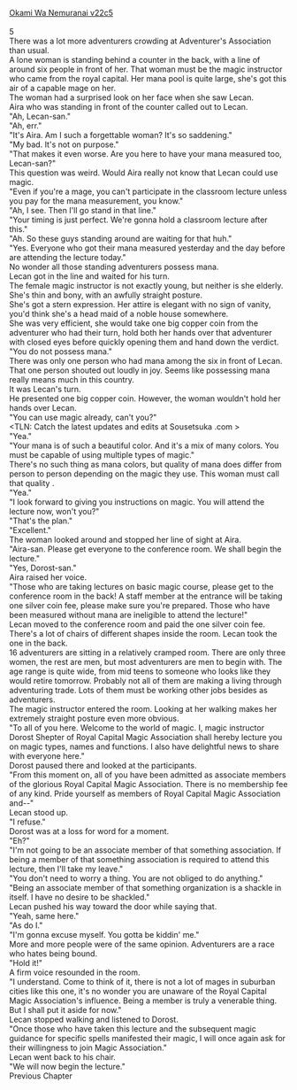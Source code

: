 [Okami Wa Nemuranai v22c5](https://www.sousetsuka.com/2020/06/okami-wa-nemuranai-225.html)
<br/><br/>
5<br/>
There was a lot more adventurers crowding at Adventurer's Association than usual.<br/>
A lone woman is standing behind a counter in the back, with a line of around six people in front of her. That woman must be the magic instructor who came from the royal capital. Her mana pool is quite large, she's got this air of a capable mage on her.<br/>
The woman had a surprised look on her face when she saw Lecan.<br/>
Aira who was standing in front of the counter called out to Lecan.<br/>
"Ah, Lecan-san."<br/>
"Ah, err."<br/>
"It's Aira. Am I such a forgettable woman? It's so saddening."<br/>
"My bad. It's not on purpose."<br/>
"That makes it even worse. Are you here to have your mana measured too, Lecan-san?"<br/>
This question was weird. Would Aira really not know that Lecan could use magic.<br/>
"Even if you're a mage, you can't participate in the classroom lecture unless you pay for the mana measurement, you know."<br/>
"Ah, I see. Then I'll go stand in that line."<br/>
"Your timing is just perfect. We're gonna hold a classroom lecture after this."<br/>
"Ah. So these guys standing around are waiting for that huh."<br/>
"Yes. Everyone who got their mana measured yesterday and the day before are attending the lecture today."<br/>
No wonder all those standing adventurers possess mana.<br/>
Lecan got in the line and waited for his turn.<br/>
The female magic instructor is not exactly young, but neither is she elderly. She's thin and bony, with an awfully straight posture.<br/>
She's got a stern expression. Her attire is elegant with no sign of vanity, you'd think she's a head maid of a noble house somewhere.<br/>
She was very efficient, she would take one big copper coin from the adventurer who had their turn, hold both her hands over that adventurer with closed eyes before quickly opening them and hand down the verdict.<br/>
"You do not possess mana."<br/>
There was only one person who had mana among the six in front of Lecan. That one person shouted out loudly in joy. Seems like possessing mana really means much in this country.<br/>
It was Lecan's turn.<br/>
He presented one big copper coin. However, the woman wouldn't hold her hands over Lecan.<br/>
"You can use magic already, can't you?"<br/>
<TLN: Catch the latest updates and edits at Sousetsuka .com ><br/>
"Yea."<br/>
"Your mana is of such a beautiful color. And it's a mix of many colors. You must be capable of using multiple types of magic."<br/>
There's no such thing as mana colors, but quality of mana does differ from person to person depending on the magic they use. This woman must call that quality <Color>.<br/>
"Yea."<br/>
"I look forward to giving you instructions on magic. You will attend the lecture now, won't you?"<br/>
"That's the plan."<br/>
"Excellent."<br/>
The woman looked around and stopped her line of sight at Aira.<br/>
"Aira-san. Please get everyone to the conference room. We shall begin the lecture."<br/>
"Yes, Dorost-san."<br/>
Aira raised her voice.<br/>
"Those who are taking lectures on basic magic course, please get to the conference room in the back! A staff member at the entrance will be taking one silver coin fee, please make sure you're prepared. Those who have been measured without mana are ineligible to attend the lecture!"<br/>
Lecan moved to the conference room and paid the one silver coin fee.<br/>
There's a lot of chairs of different shapes inside the room. Lecan took the one in the back.<br/>
16 adventurers are sitting in a relatively cramped room. There are only three women, the rest are men, but most adventurers are men to begin with. The age range is quite wide, from mid teens to someone who looks like they would retire tomorrow. Probably not all of them are making a living through adventuring trade. Lots of them must be working other jobs besides as adventurers.<br/>
The magic instructor entered the room. Looking at her walking makes her extremely straight posture even more obvious.<br/>
"To all of you here. Welcome to the world of magic. I, magic instructor Dorost Shepter of Royal Capital Magic Association shall hereby lecture you on magic types, names and functions. I also have delightful news to share with everyone here."<br/>
Dorost paused there and looked at the participants.<br/>
"From this moment on, all of you have been admitted as associate members of the glorious Royal Capital Magic Association. There is no membership fee of any kind. Pride yourself as members of Royal Capital Magic Association and--"<br/>
Lecan stood up.<br/>
"I refuse."<br/>
Dorost was at a loss for word for a moment.<br/>
"Eh?"<br/>
"I'm not going to be an associate member of that something association. If being a member of that something association is required to attend this lecture, then I'll take my leave."<br/>
"You don't need to worry a thing. You are not obliged to do anything."<br/>
"Being an associate member of that something organization is a shackle in itself. I have no desire to be shackled."<br/>
Lecan pushed his way toward the door while saying that.<br/>
"Yeah, same here."<br/>
"As do I."<br/>
"I'm gonna excuse myself. You gotta be kiddin' me."<br/>
More and more people were of the same opinion. Adventurers are a race who hates being bound.<br/>
"Hold it!"<br/>
A firm voice resounded in the room.<br/>
"I understand. Come to think of it, there is not a lot of mages in suburban cities like this one, it's no wonder you are unaware of the Royal Capital Magic Association's influence. Being a member is truly a venerable thing. But I shall put it aside for now."<br/>
Lecan stopped walking and listened to Dorost.<br/>
"Once those who have taken this lecture and the subsequent magic guidance for specific spells manifested their magic, I will once again ask for their willingness to join Magic Association."<br/>
Lecan went back to his chair.<br/>
"We will now begin the lecture."<br/>
Previous Chapter<br/>
